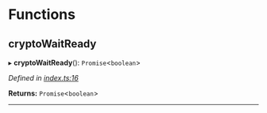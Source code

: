 

# Functions

<a id="cryptowaitready"></a>

##  cryptoWaitReady

▸ **cryptoWaitReady**(): `Promise`<`boolean`>

*Defined in [index.ts:16](https://github.com/polkadot-js/common/blob/63daf66/packages/util-crypto/src/index.ts#L16)*

**Returns:** `Promise`<`boolean`>

___

